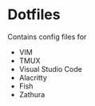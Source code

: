 # Dotfiles

Contains config files for
  - VIM
  - TMUX 
  - Visual Studio Code
  - Alacritty
  - Fish
  - Zathura
